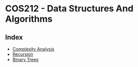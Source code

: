 # COS212 - Data Structures And Algorithms

## Index
* [Complexity Analysis](https://github.com/RagingGrim/university-public/blob/master/COS212/notes/complexityAnalysis.md)
* [Recursion](https://github.com/RagingGrim/university-public/blob/master/COS212/notes/recursion.md)
* [Binary Trees](https://github.com/RagingGrim/university-public/blob/master/COS212/notes/binaryTrees.md)
